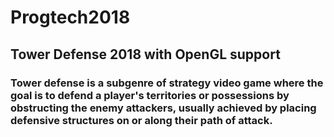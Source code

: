 # Progtech2018
## Tower Defense 2018 with OpenGL support

### Tower defense is a subgenre of strategy video game where the goal is to defend a player's territories or possessions by obstructing the enemy attackers, usually achieved by placing defensive structures on or along their path of attack.
